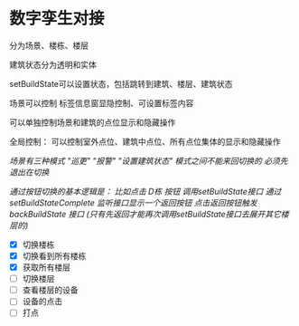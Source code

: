 # 数字孪生对接

分为场景、楼栋、楼层


建筑状态分为透明和实体



setBuildState可以设置状态，包括跳转到建筑、楼层、建筑状态



场景可以控制 标签信息窗显隐控制、可设置标签内容



可以单独控制场景和建筑的点位显示和隐藏操作



全局控制： 可以控制室外点位、建筑中点位、所有点位集体的显示和隐藏操作



*场景有三种模式  "巡更" "报警" "设置建筑状态" 模式之间不能来回切换的 必须先退出在切换*



**通过按钮切换的基本逻辑是：*
比如点击 D栋 按钮 调用setBuildState接口 通过 setBuildStateComplete 监听接口显示一个返回按钮 点击返回按钮触发 backBuildState 接口 (只有先返回才能再次调用setBuildState接口去展开其它楼层的)* 



- [x] 切换楼栋
- [x] 切换看到所有楼栋
- [x] 获取所有楼层
- [ ] 切换楼层
- [ ] 查看楼层的设备
- [ ] 设备的点击
- [ ] 打点